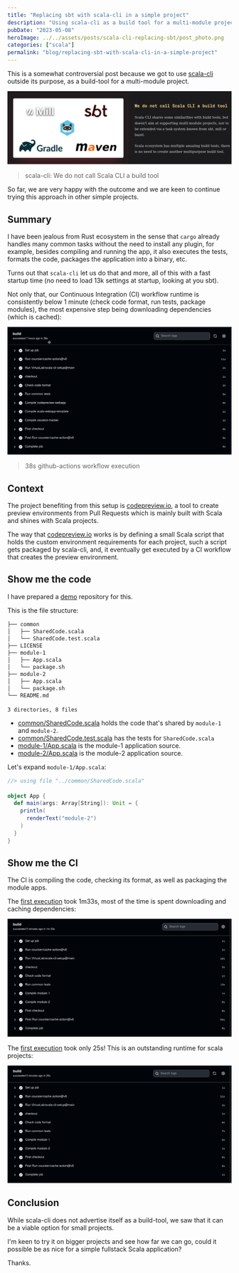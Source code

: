 ```yaml
---
title: "Replacing sbt with scala-cli in a simple project"
description: "Using scala-cli as a build tool for a multi-module project, achieving fast CI times and simplified build processes despite it not being designed as a build tool."
pubDate: "2023-05-08"
heroImage: ../../assets/posts/scala-cli-replacing-sbt/post_photo.png
categories: ["scala"]
permalink: "blog/replacing-sbt-with-scala-cli-in-a-simple-project"
---
```


This is a somewhat controversial post because we got to use [scala-cli](https://scala-cli.virtuslab.org) outside its purpose, as a build-tool for a multi-module project.

![scala-cli-is-not-a-build-tool](../../assets/posts/scala-cli-replacing-sbt/scala-cli-is-not-a-build-tool.png)

> scala-cli: We do not call Scala CLI a build tool

So far, we are very happy with the outcome and we are keen to continue trying this approach in other simple projects.

## Summary

I have been jealous from Rust ecosystem in the sense that `cargo` already handles many common tasks without the need to install any plugin, for example, besides compiling and running the app, it also executes the tests, formats the code, packages the application into a binary, etc.

Turns out that `scala-cli` let us do that and more, all of this with a fast startup time (no need to load 13k settings at startup, looking at you sbt).

Not only that, our Continuous Integration (CI) workflow runtime is consistently below 1 minute (check code format, run tests, package modules), the most expensive step being downloading dependencies (which is cached):

![github-actions-runtime](../../assets/posts/scala-cli-replacing-sbt/ci-runtime.png)

> 38s github-actions workflow execution

## Context

The project benefiting from this setup is [codepreview.io](https://codepreview.io), a tool to create preview environments from Pull Requests which is mainly built with Scala and shines with Scala projects.

The way that [codepreview.io](https://codepreview.io) works is by defining a small Scala script that holds the custom environment requirements for each project, such a script gets packaged by scala-cli, and, it eventually get executed by a CI workflow that creates the preview environment.

## Show me the code

I have prepared a [demo](https://github.com/wiringbits/scala-cli-multi-module-demo) repository for this.

This is the file structure:

```shell
├── common
│   ├── SharedCode.scala
│   └── SharedCode.test.scala
├── LICENSE
├── module-1
│   ├── App.scala
│   └── package.sh
├── module-2
│   ├── App.scala
│   └── package.sh
└── README.md

3 directories, 8 files
```

- [common/SharedCode.scala](https://github.com/wiringbits/scala-cli-multi-module-demo/blob/main/common/SharedCode.scala) holds the code that's shared by `module-1` and `module-2`.
- [common/SharedCode.test.scala](https://github.com/wiringbits/scala-cli-multi-module-demo/blob/main/common/SharedCode.test.scala) has the tests for `SharedCode.scala`
- [module-1/App.scala](https://github.com/wiringbits/scala-cli-multi-module-demo/blob/main/module-1/App.scala) is the module-1 application source.
- [module-2/App.scala](https://github.com/wiringbits/scala-cli-multi-module-demo/blob/main/module-2/App.scala) is the module-2 application source.

Let's expand `module-1/App.scala`:

```scala
//> using file "../common/SharedCode.scala"

object App {
  def main(args: Array[String]): Unit = {
    println(
      renderText("module-2")
    )
  }
}
```

## Show me the CI

The CI is compiling the code, checking its format, as well as packaging the module apps.

The [first execution](https://github.com/wiringbits/scala-cli-multi-module-demo/actions/runs/4916752733/jobs/8780920466) took 1m33s, most of the time is spent downloading and caching dependencies:

![ci-demo-execution-1](../../assets/posts/scala-cli-replacing-sbt/ci-demo-execution-1.png)

The [first execution](https://github.com/wiringbits/scala-cli-multi-module-demo/actions/runs/4916771498/jobs/8780964617) took only 25s! This is an outstanding runtime for scala projects:

![ci-demo-execution-2](../../assets/posts/scala-cli-replacing-sbt/ci-demo-execution-2.png)

## Conclusion

While scala-cli does not advertise itself as a build-tool, we saw that it can be a viable option for small projects.

I'm keen to try it on bigger projects and see how far we can go, could it possible be as nice for a simple fullstack Scala application?

Thanks.
